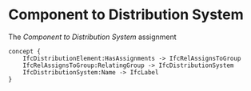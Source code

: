 Component to Distribution System
================================

The _Component to Distribution System_ assignment

```
concept {
    IfcDistributionElement:HasAssignments -> IfcRelAssignsToGroup
    IfcRelAssignsToGroup:RelatingGroup -> IfcDistributionSystem
    IfcDistributionSystem:Name -> IfcLabel
}
```
